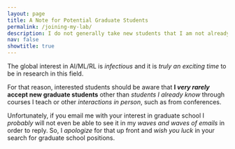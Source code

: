 ```yaml
---
layout: page
title: A Note for Potential Graduate Students
permalink: /joining-my-lab/
description: I do not generally take new students that I am not already familiar with.
nav: false
showtitle: true
---
```




The global interest in AI/ML/RL is *infectious* and it is *truly an exciting time* to be in research in this field. 

For that reason, interested students should be aware that **I <i>very rarely</i> accept new graduate students** other than *students I already know* through courses I teach or other *interactions in person*, such as from conferences. 

Unfortunately, if you email me with your interest in graduate school I *probably* will not even be able to see it in my *waves and waves of emails* in order to reply. So, I *apologize* for that up front and *wish you luck* in your search for graduate school positions.

